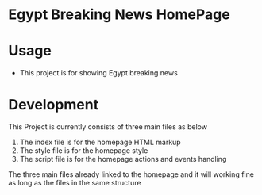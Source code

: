 <!-- Add banner here -->

# Egypt Breaking News HomePage

# Usage

- This project is for showing Egypt breaking news

<!-- This is optional and it is used to give the user info on how to use the project after installation. This could be added in the Installation section also. -->

# Development

This Project is currently consists of three main files as below

  1. The index file is for the homepage HTML markup
  2. The style file is for the homepage style
  3. The script file is for the homepage actions and events handling  

The three main files already linked to the homepage and it will working fine as long as the files in the same structure 
<!-- This is the place where you give instructions to developers on how to modify the code.

You could give **instructions in depth** of **how the code works** and how everything is put together.

You could also give specific instructions to how they can setup their development environment.

Ideally, you should keep the README simple. If you need to add more complex explanations, use a wiki. Check out [this wiki](https://github.com/navendu-pottekkat/nsfw-filter/wiki) for inspiration. -->
